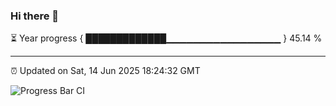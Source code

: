 ### Hi there 👋

⏳ Year progress { █████████████▁▁▁▁▁▁▁▁▁▁▁▁▁▁▁▁▁ } 45.14 %

---

⏰ Updated on Sat, 14 Jun 2025 18:24:32 GMT

![Progress Bar CI](https://github.com/liununu/liununu/workflows/Progress%20Bar%20CI/badge.svg)
